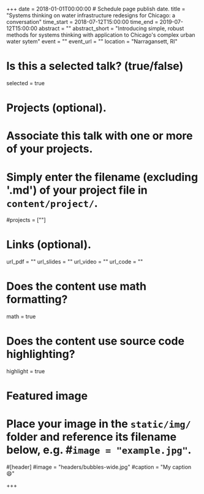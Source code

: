+++
date = 2018-01-01T00:00:00  # Schedule page publish date.
title = "Systems thinking on water infrastructure redesigns for Chicago: a
conversation"
time_start = 2018-07-12T15:00:00
time_end = 2019-07-12T15:00:00
abstract = ""
abstract_short = "Introducing simple, robust methods for systems thinking with application to Chicago's complex urban water sytem"
event = ""
event_url = ""
location = "Narragansett, RI"

# Is this a selected talk? (true/false)
selected = true

# Projects (optional).
#   Associate this talk with one or more of your projects.
#   Simply enter the filename (excluding '.md') of your project file in `content/project/`.
#projects = [""]

# Links (optional).
url_pdf = ""
url_slides = ""
url_video = ""
url_code = ""

# Does the content use math formatting?
math = true

# Does the content use source code highlighting?
highlight = true

# Featured image
# Place your image in the `static/img/` folder and reference its filename below, e.g. #`image = "example.jpg"`.
#[header]
#image = "headers/bubbles-wide.jpg"
#caption = "My caption :smile:"

+++


